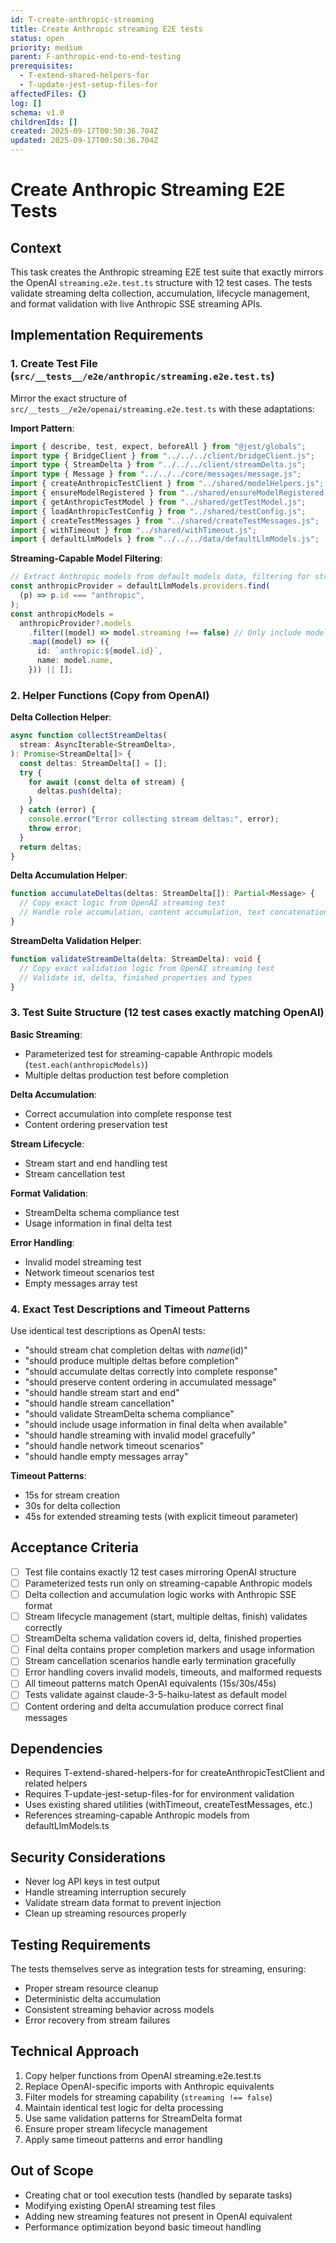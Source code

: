 ```yaml
---
id: T-create-anthropic-streaming
title: Create Anthropic streaming E2E tests
status: open
priority: medium
parent: F-anthropic-end-to-end-testing
prerequisites:
  - T-extend-shared-helpers-for
  - T-update-jest-setup-files-for
affectedFiles: {}
log: []
schema: v1.0
childrenIds: []
created: 2025-09-17T00:50:36.704Z
updated: 2025-09-17T00:50:36.704Z
---
```


# Create Anthropic Streaming E2E Tests

## Context

This task creates the Anthropic streaming E2E test suite that exactly mirrors the OpenAI `streaming.e2e.test.ts` structure with 12 test cases. The tests validate streaming delta collection, accumulation, lifecycle management, and format validation with live Anthropic SSE streaming APIs.

## Implementation Requirements

### 1. Create Test File (`src/__tests__/e2e/anthropic/streaming.e2e.test.ts`)

Mirror the exact structure of `src/__tests__/e2e/openai/streaming.e2e.test.ts` with these adaptations:

**Import Pattern**:

```typescript
import { describe, test, expect, beforeAll } from "@jest/globals";
import type { BridgeClient } from "../../../client/bridgeClient.js";
import type { StreamDelta } from "../../../client/streamDelta.js";
import type { Message } from "../../../core/messages/message.js";
import { createAnthropicTestClient } from "../shared/modelHelpers.js";
import { ensureModelRegistered } from "../shared/ensureModelRegistered.js";
import { getAnthropicTestModel } from "../shared/getTestModel.js";
import { loadAnthropicTestConfig } from "../shared/testConfig.js";
import { createTestMessages } from "../shared/createTestMessages.js";
import { withTimeout } from "../shared/withTimeout.js";
import { defaultLlmModels } from "../../../data/defaultLlmModels.js";
```

**Streaming-Capable Model Filtering**:

```typescript
// Extract Anthropic models from default models data, filtering for streaming support
const anthropicProvider = defaultLlmModels.providers.find(
  (p) => p.id === "anthropic",
);
const anthropicModels =
  anthropicProvider?.models
    .filter((model) => model.streaming !== false) // Only include models that support streaming
    .map((model) => ({
      id: `anthropic:${model.id}`,
      name: model.name,
    })) || [];
```

### 2. Helper Functions (Copy from OpenAI)

**Delta Collection Helper**:

```typescript
async function collectStreamDeltas(
  stream: AsyncIterable<StreamDelta>,
): Promise<StreamDelta[]> {
  const deltas: StreamDelta[] = [];
  try {
    for await (const delta of stream) {
      deltas.push(delta);
    }
  } catch (error) {
    console.error("Error collecting stream deltas:", error);
    throw error;
  }
  return deltas;
}
```

**Delta Accumulation Helper**:

```typescript
function accumulateDeltas(deltas: StreamDelta[]): Partial<Message> {
  // Copy exact logic from OpenAI streaming test
  // Handle role accumulation, content accumulation, text concatenation
}
```

**StreamDelta Validation Helper**:

```typescript
function validateStreamDelta(delta: StreamDelta): void {
  // Copy exact validation logic from OpenAI streaming test
  // Validate id, delta, finished properties and types
}
```

### 3. Test Suite Structure (12 test cases exactly matching OpenAI)

**Basic Streaming**:

- Parameterized test for streaming-capable Anthropic models (`test.each(anthropicModels)`)
- Multiple deltas production test before completion

**Delta Accumulation**:

- Correct accumulation into complete response test
- Content ordering preservation test

**Stream Lifecycle**:

- Stream start and end handling test
- Stream cancellation test

**Format Validation**:

- StreamDelta schema compliance test
- Usage information in final delta test

**Error Handling**:

- Invalid model streaming test
- Network timeout scenarios test
- Empty messages array test

### 4. Exact Test Descriptions and Timeout Patterns

Use identical test descriptions as OpenAI tests:

- "should stream chat completion deltas with $name ($id)"
- "should produce multiple deltas before completion"
- "should accumulate deltas correctly into complete response"
- "should preserve content ordering in accumulated message"
- "should handle stream start and end"
- "should handle stream cancellation"
- "should validate StreamDelta schema compliance"
- "should include usage information in final delta when available"
- "should handle streaming with invalid model gracefully"
- "should handle network timeout scenarios"
- "should handle empty messages array"

**Timeout Patterns**:

- 15s for stream creation
- 30s for delta collection
- 45s for extended streaming tests (with explicit timeout parameter)

## Acceptance Criteria

- [ ] Test file contains exactly 12 test cases mirroring OpenAI structure
- [ ] Parameterized tests run only on streaming-capable Anthropic models
- [ ] Delta collection and accumulation logic works with Anthropic SSE format
- [ ] Stream lifecycle management (start, multiple deltas, finish) validates correctly
- [ ] StreamDelta schema validation covers id, delta, finished properties
- [ ] Final delta contains proper completion markers and usage information
- [ ] Stream cancellation scenarios handle early termination gracefully
- [ ] Error handling covers invalid models, timeouts, and malformed requests
- [ ] All timeout patterns match OpenAI equivalents (15s/30s/45s)
- [ ] Tests validate against claude-3-5-haiku-latest as default model
- [ ] Content ordering and delta accumulation produce correct final messages

## Dependencies

- Requires T-extend-shared-helpers-for for createAnthropicTestClient and related helpers
- Requires T-update-jest-setup-files-for for environment validation
- Uses existing shared utilities (withTimeout, createTestMessages, etc.)
- References streaming-capable Anthropic models from defaultLlmModels.ts

## Security Considerations

- Never log API keys in test output
- Handle streaming interruption securely
- Validate stream data format to prevent injection
- Clean up streaming resources properly

## Testing Requirements

The tests themselves serve as integration tests for streaming, ensuring:

- Proper stream resource cleanup
- Deterministic delta accumulation
- Consistent streaming behavior across models
- Error recovery from stream failures

## Technical Approach

1. Copy helper functions from OpenAI streaming.e2e.test.ts
2. Replace OpenAI-specific imports with Anthropic equivalents
3. Filter models for streaming capability (`streaming !== false`)
4. Maintain identical test logic for delta processing
5. Use same validation patterns for StreamDelta format
6. Ensure proper stream lifecycle management
7. Apply same timeout patterns and error handling

## Out of Scope

- Creating chat or tool execution tests (handled by separate tasks)
- Modifying existing OpenAI streaming test files
- Adding new streaming features not present in OpenAI equivalent
- Performance optimization beyond basic timeout handling
